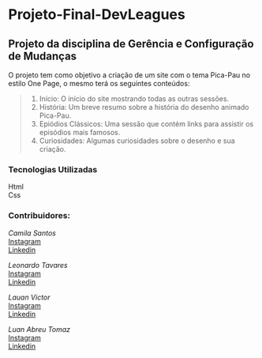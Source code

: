 # Projeto-Final-DevLeagues

## Projeto da disciplina de Gerência e Configuração de Mudanças 
O projeto tem como objetivo a criação de um site com o tema Pica-Pau no estilo One Page, o mesmo terá os seguintes conteúdos:
> 1. Início: O início do site mostrando todas as outras sessões.
> 2. História: Um breve resumo sobre a história do desenho animado Pica-Pau.
> 3. Epiódios Clássicos: Uma sessão que contém links para assistir os episódios mais famosos.
> 4. Curiosidades: Algumas curiosidades sobre o desenho e sua criação.

### Tecnologias Utilizadas
Html <br>
Css

### Contribuidores:
*Camila Santos* <br>
[Instagram](https://www.instagram.com/camyss_santos/) <br>
[Linkedin](https://www.linkedin.com/in/camila-santos-486b41253/?utm_source=share&utm_campaign=share_via&utm_content=profile&utm_medium=android_app) <br>

*Leonardo Tavares* <br>
[Instagram](https://www.instagram.com/leonardo_tavares/) <br>
[Linkedin](https://www.linkedin.com/in/leonardo-tavares-696240289/) <br>

*Lauan Victor* <br>
[Instagram](https://www.instagram.com/lauan.vi_tor/) <br>
[Linkedin](https://www.linkedin.com/in/lauan-victor-6886b9198/) <br>

*Luan Abreu Tomaz* <br>
[Instagram](https://www.instagram.com/luan.t0maz/) <br>
[Linkedin](https://www.linkedin.com/in/luan-tomaz-07854226a/) <br>
